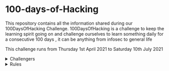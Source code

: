 # 100-days-of-Hacking

This repository contains all the information shared during our 100DaysOfHacking Challenge. 100DaysOfHacking is a challenge to keep the learning spirit going on and challenge ourselves to learn something daily for a consecutive 100 days , it can be anything from infosec to general life

This challenge runs from Thursday 1st April 2021 to Saturday 10th July 2021
 
 <details>
  <summary>Challengers</summary>
  
## Challengers 

- [3ll_3ll](./3ll_3ll)

- [BADboy17](./BADboy17)

- [BryanTmungai](./BryanTmungai)

- [boynamedboy](./boynamedboy)

- [Chep](./Chep)

- [CyberRat](./CyberRat)

- [Chal13W1zz](./Chal13W1zz)

- [Darksoul](./Darksoul)

- [Fraize](./Fraize) - Web 

- [Indura](./Indura)

- [Kahure](./kahure)

- [Koimet](./k0imet) - Web 

- [Lynne](./Lynne)

- [Muzec](./muzec)

- [Malw0re](./Malw0re)

- [Mystickev](./mystickev)

- [Rudefish](./rudefish)

- [Saudi](./saudi)

- [Singucci](./Singucci)

- [shellradi](./shellradi)

- [th3_gr00t](./th3_gr00t)

- [shellawk](./shellawk)

- [th3_gr00t](./th3_gr00t) - Mobile 


</details>

<details>
  <summary>Rules</summary>

## Rules 

-
-

</details>
